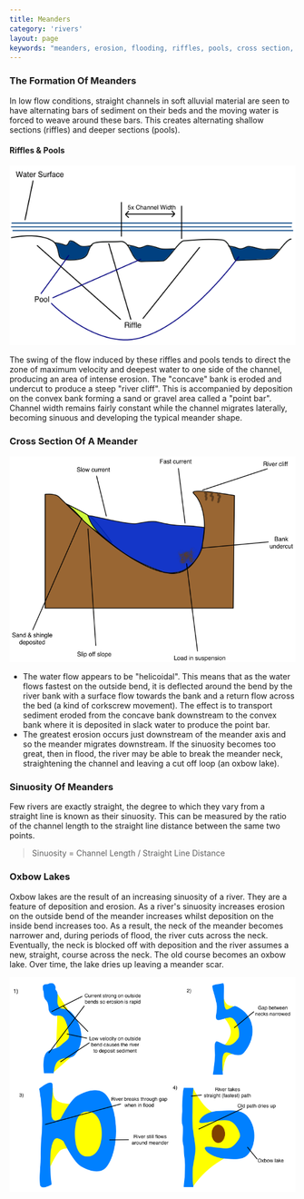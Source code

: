 ```yaml
---
title: Meanders
category: 'rivers'
layout: page
keywords: "meanders, erosion, flooding, riffles, pools, cross section, sinuosity, oxbow lakes"
---
```


### The Formation Of Meanders

In low flow conditions, straight channels in soft alluvial material are seen to have alternating bars of sediment on their beds and the moving water is forced to weave around these bars. This creates alternating shallow sections (riffles) and deeper sections (pools).

#### Riffles & Pools

![Riffles And Pools](/Images/rivers/rifflesAndPools.png)

The swing of the flow induced by these riffles and pools tends to direct the zone of maximum velocity and deepest water to one side of the channel, producing an area of intense erosion. The "concave" bank is eroded and undercut to produce a steep "river cliff". This is accompanied by deposition on the convex bank forming a sand or gravel area called a "point bar". Channel width remains fairly constant while the channel migrates laterally, becoming sinuous and developing the typical meander shape. 

### Cross Section Of A Meander

![](/Images/rivers/meanderCrossSection.png)

- The water flow appears to be "helicoidal". This means that as the water flows fastest on the outside bend, it is deflected around the bend by the river bank with a surface flow towards the bank and a return flow across the bed (a kind of corkscrew movement). The effect is to transport sediment eroded from the concave bank downstream to the convex bank where it is deposited in slack water to produce the point bar. 
- The greatest  erosion occurs just downstream of the meander axis and so the meander migrates downstream. If the sinuosity becomes too great, then in flood, the river may be able to break the meander neck, straightening the channel and leaving a cut off loop (an oxbow lake). 

### Sinuosity Of Meanders

Few rivers are exactly straight, the degree to which they vary from a straight line is known as their sinuosity. This can be measured by the ratio of the channel length to the straight line distance between the same two points. 

> Sinuosity = Channel Length / Straight Line Distance

### Oxbow Lakes

Oxbow lakes are the result of an increasing sinuosity of a river. They are a feature of deposition and erosion. As a river's sinuosity increases erosion on the outside bend of the meander increases whilst deposition on the inside bend increases too. As a result, the neck of the meander becomes narrower and, during periods of flood, the river cuts across the neck. Eventually, the neck is blocked off with deposition and the river assumes a new, straight, course across the neck. The old course becomes an oxbow lake. Over time, the lake dries up leaving a meander scar. 

![](/Images/rivers/oxbowLakeFormation.png)